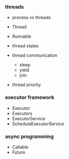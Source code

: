 ### threads

- process vs threads
- Thread
- Runnable

- thread states
- thread communication
    - sleep
    - yield
    - join

- thread priority

### executor framework

- Executor
- Executors
- ExecutorService
- ScheduleExecutorService

### async programming

- Callable
- Future